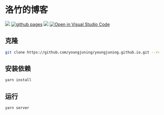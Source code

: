 # 洛竹的博客

[![](https://img.shields.io/website-up-down-green-red/https/youngjuing.js.org.svg)](https://youngjuning.js.org)
[![github pages](https://github.com/youngjuning/youngjuning.github.io/actions/workflows/gh-pages.yml/badge.svg)](https://github.com/youngjuning/youngjuning.github.io/actions/workflows/gh-pages.yml)
[![](https://img.shields.io/badge/Made%20with-Markdown-1f425f.svg)](https://guides.github.com/features/mastering-markdown/)
[![Open in Visual Studio Code](https://open.vscode.dev/badges/open-in-vscode.svg)](https://open.vscode.dev/youngjuning/youngjuning.github.io)

## 克隆

```sh
git clone https://github.com/youngjuning/youngjuning.github.io.git --recurse-submodules
```

## 安装依赖

```sh
yarn install
```

## 运行

```sh
yarn server
```
